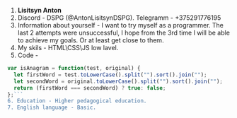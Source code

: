 1. **Lisitsyn Anton**
2. Discord - DSPG (@AntonLisitsynDSPG).
   Telegramm - +375291776195
3. Information about yourself - I want to try myself as a programmer. The last 2 attempts were unsuccessful, I hope from the 3rd time I will be able to achieve my goals. Or at least get close to them.
4. My skils - HTML\CSS\JS low lavel.
5. Code - 
```javascript
var isAnagram = function(test, original) {
  let firstWord = test.toLowerCase().split("").sort().join("");
  let secondWord = original.toLowerCase().split("").sort().join("");
  return (firstWord === secondWord) ? true: false;
};```
6. Education - Higher pedagogical education.
7. English language - Basic.